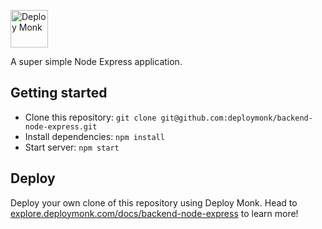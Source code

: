 <a href="https://deploymonk.com"><img src="https://deploymonk.com/images/brand.png" alt="Deploy Monk" height="60" /></a>

A super simple Node Express application.

## Getting started

- Clone this repository: `git clone git@github.com:deploymonk/backend-node-express.git`
- Install dependencies: `npm install`
- Start server: `npm start`

## Deploy
Deploy your own clone of this repository using Deploy Monk. Head to [explore.deploymonk.com/docs/backend-node-express](https://explore.deploymonk.com/docs/backend-node-express) to learn more!
